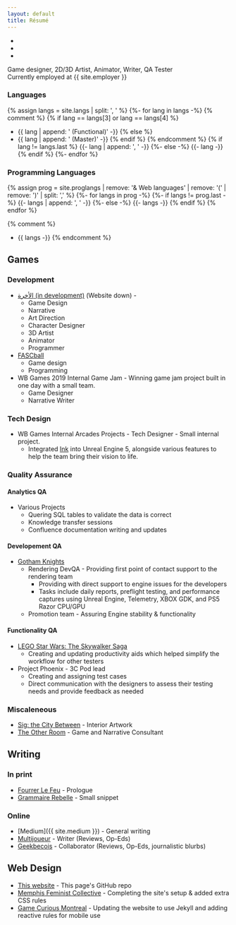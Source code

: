 ```yaml
---
layout: default
title: Résumé
---
```


<div class="reslinks" markdown="1">

* <a href="{{ site.github.repo }}"><i class="fab fa-github"></i></a>
* <a href="{{ site.medium }}"><i class="fab fa-medium"></i></a>
* <a href="{{ site.linkedin }}"><i class="fab fa-linkedin-in"></i></a>

</div>

<section class="resume" markdown="1">
Game designer, 2D/3D Artist, Animator, Writer, QA Tester <br>
Currently employed at {{ site.employer }}

### Languages

{% assign langs = site.langs | split: ', ' %}
{%- for lang in langs -%}
{% comment %}
{% if lang == langs[3] or lang == langs[4] %}
* {{ lang | append: ' (Functional)' -}}
{% else %}
* {{ lang | append: ' (Master)' -}}
{% endif %}
{% endcomment %}
{% if lang != langs.last %}
{{- lang | append: ', ' -}}
{%- else -%}
{{- lang -}}
{% endif %}
{%- endfor %}

### Programming Languages

{% assign prog = site.proglangs | remove: '& Web languages' | remove: '(' | remove: ')' | split: ',' %}
{%- for langs in prog -%}
{%- if langs != prog.last -%}
{{- langs | append: ', ' -}}
{%- else -%}
{{- langs -}}
{% endif %}
{% endfor %}

{% comment %}
* {{ langs -}}
{% endcomment %}

## Games

### Development

* [الأخرة (in development)](https://studioslune.com/projects/alakhira) (Website down) - 
  * Game Design
  * Narrative
  * Art Direction
  * Character Designer
  * 3D Artist
  * Animator
  * Programmer
* [FASCball](https://mstfacmly.itch.io/fascball) 
  * Game design
  * Programming
* WB Games 2019 Internal Game Jam - Winning game jam project built in one day with a small team.
  * Game Designer
  * Narrative Writer 

### Tech Design

* WB Games Internal Arcades Projects - Tech Designer - Small internal project. 
  * Integrated [Ink](https://www.inklestudios.com/ink/) into Unreal Engine 5, alongside various features to help the team bring their vision to life.

### Quality Assurance

#### Analytics QA

* Various Projects
  * Quering SQL tables to validate the data is correct
  * Knowledge transfer sessions
  * Confluence documentation writing and updates

#### Developement QA

* [Gotham Knights](https://www.gothamknightsgame.com/en-us) 
  * Rendering DevQA - Providing first point of contact support to the rendering team
    * Providing with direct support to engine issues for the developers
    * Tasks include daily reports, preflight testing, and performance captures using Unreal Engine, Telemetry, XBOX GDK, and PS5 Razor CPU/GPU
  * Promotion team - Assuring Engine stability & functionality

#### Functionality QA

* [LEGO Star Wars: The Skywalker Saga](https://www.starwars.com/games-apps/lego-star-wars-the-skywalker-saga)
  * Creating and updating productivity aids which helped simplify the workflow for other testers
* Project Phoenix - 3C Pod lead
  * Creating and assigning test cases
  * Direct communication with the designers to assess their testing needs and provide feedback as needed

### Miscaleneous

* [Sig: the City Between](https://genesisoflegend.com/products/sig) - Interior Artwork
* [The Other Room](http://minorityvr.com) - Game and Narrative Consultant

## Writing

### In print
* [Fourrer Le Feu](https://leslibraires.ca/livres/fourrer-le-feu-marjolaine-beauchamp-9782924682036.html) - Prologue
* [Grammaire Rebelle](https://www.facebook.com/events/290536951728803/) - Small snippet 

### Online

* [Medium]({{ site.medium }}) - General writing
* [Multijoueur](https://multijoueur.ca/author/mchamli/) - Writer (Reviews, Op-Eds)
* [Geekbecois](https://geekbecois.com/author/moustafa/) - Collaborator (Reviews, Op-Eds, journalistic blurbs)

## Web Design

* [This website](https://github.com/mstfacmly/mstfacmly.github.io/) - This page's GitHub repo
* [Memphis Feminist Collective](http://memphisfeministcollective.org/) - Completing the site's setup & added extra CSS rules
* [Game Curious Montreal](http://gamecuriousmtl.mrgs.ca/) - Updating the website to use Jekyll and adding reactive rules for mobile use

<!--div id="contributions" class="contributions" markdown="1">
## Coding Contributions:
 <ul>
  {% for contribution in site.data.github-contributions limit:10 %}
   <li><a href="{{ contribution.html_url }}">{{ contribution.title }}</a></li>
  {% endfor %}
 </ul>
</div-->
